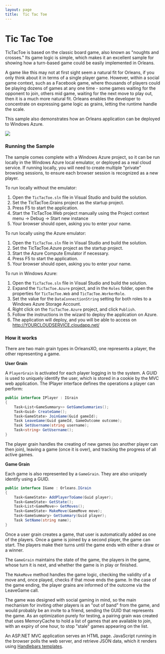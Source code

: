 ```yaml
---
layout: page
title:  Tic Tac Toe
---
```


# Tic Tac Toe

TicTacToe is based on the classic board game, also known as "noughts and crosses." Its game logic is simple, which makes it an excellent sample for showing how a turn-based game could be easily implemented in Orleans.

A game like this may not at first sight seem a natural fit for Orleans, if you only think about it in terms of a single player game. However, within a social game context, such as a Facebook game, where thousands of players could be playing dozens of games at any one time - some games waiting for the opponent to join, others mid game, waiting for the next move to play out, then it is a much more natural fit. Orleans enables the developer to concentrate on expressing game logic as grains, letting the runtime handle the scale.

This sample also demonstrates how an Orleans application can be deployed to Windows Azure.

![](screenshot.png)

### Running the Sample
The sample comes complete with a Windows Azure project, so it can be run locally in the Windows Azure local emulator, or deployed as a real cloud service. If running locally, you will need to create multiple "private" browsing sessions, to ensure each browser session is recognized as a new player.

To run locally without the emulator:

1. Open the `TicTacToe.sln` file in Visual Studio and build the solution.
2. Set the TicTacToe.Grains project as the startup project.
3. Press F5 to start the application.
4. Start the TicTacToe.Web project manually using the Project context menu -> Debug -> Start new instance
5. Your browser should open, asking you to enter your name.

To run locally using the Azure emulator:

1. Open the `TicTacToe.sln` file in Visual Studio and build the solution.
2. Set the TicTacToe.Azure project as the startup project.
3. Start the Azure Compute Emulator if necessary.
4. Press F5 to start the application.
5. Your browser should open, asking you to enter your name.

To run in Windows Azure:

1. Open the `TicTacToe.sln` file in Visual Studio and build the solution.
2. Expand the `TicTacToe.Azure` project, and in the `Roles` folder, open the properties for `TicTacToe.Web` and `TicTacToe.WorkerRole`.
3. Set the value for the `DataConnectionString` setting for both roles to a Windows Azure Storage Account.
4. Right click on the `TicTacToe.Azure` project, and click `Publish`.
5. Follow the instructions in the wizard to deploy the application on Azure.
6. The application will deploy, and you will be able to access on http://YOURCLOUDSERVICE.cloudapp.net/

### How it works
There are two main grain types in OrleansXO, one represents a player, the other representing a game.

**User Grain**

A `PlayerGrain` is activated for each player logging in to the system. A GUID is used to uniquely identify the user, which is stored in a cookie by the MVC web application. The IPlayer interface defines the operations a player can perform:

``` csharp
public interface IPlayer : IGrain
{
    Task<List<GameSummary>> GetGameSummaries();
    Task<Guid> CreateGame();
    Task<GameState> JoinGame(Guid gameId);
    Task LeaveGame(Guid gameId, GameOutcome outcome);
    Task SetUsername(string username);
    Task<string> GetUsername();
}
```

The player grain handles the creating of new games (so another player can then join), leaving a game (once it is over), and tracking the progress of all active games.

**Game Grain**

Each game is also represented by a `GameGrain`. They are also uniquely identify using a GUID.

``` csharp
public interface IGame : Orleans.IGrain
{
    Task<GameState> AddPlayerToGame(Guid player);
    Task<GameState> GetState();
    Task<List<GameMove>> GetMoves();
    Task<GameState> MakeMove(GameMove move);
    Task<GameSummary> GetSummary(Guid player);
    Task SetName(string name);  
}
```

Once a user grain creates a game, that user is automatically added as one of the players. Once a game is joined by a second player, the game can start. The players make their turns until the game ends with either a draw or a winner.

The `GameGrain` maintains the state of the game, the players in the game, whose turn it is next, and whether the game is in play or finished.

The `MakeMove` method handles the game logic, checking the validity of a move and, once played, checks if that move ends the game. In the case of the game ending, the player grains are informed of the outcome via the LeaveGame call.

The game was designed with social gaming in mind, so the main mechanism for inviting other players is an "out of band" from the game, and would probably be an invite to a friend, sending the GUID that represents the game. As an optimization purely for testing, a pairing grain was created that uses MemoryCache to hold a list of games that are available to join, with an expiry of one hour, to stop "stale" games appearing on the list.

 An ASP.NET MVC application serves an HTML page. JavaScript running in the browser polls the web server, and retrieve JSON data, which it renders using [Handlebars templates](http://handlebarsjs.com/).
